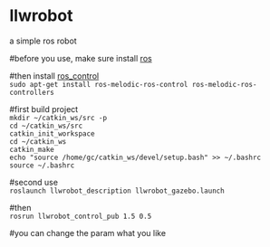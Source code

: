# llwrobot
a simple ros robot

#before you use, make sure install [ros](http://wiki.ros.org/)

#then install [ros_control](https://wiki.ros.org/ros_control)  
`sudo apt-get install ros-melodic-ros-control ros-melodic-ros-controllers`

#first build project  
`mkdir ~/catkin_ws/src -p`  
`cd ~/catkin_ws/src`  
`catkin_init_workspace`  
`cd ~/catkin_ws`  
`catkin_make`  
`echo "source /home/gc/catkin_ws/devel/setup.bash" >> ~/.bashrc`  
`source ~/.bashrc`  

#second use  
`roslaunch llwrobot_description llwrobot_gazebo.launch`

#then  
`rosrun llwrobot_control_pub 1.5 0.5`

#you can change the param what you like
